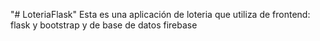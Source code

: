 "# LoteriaFlask" 
Esta es una aplicación de loteria que utiliza de frontend: flask y bootstrap y de base de datos firebase
